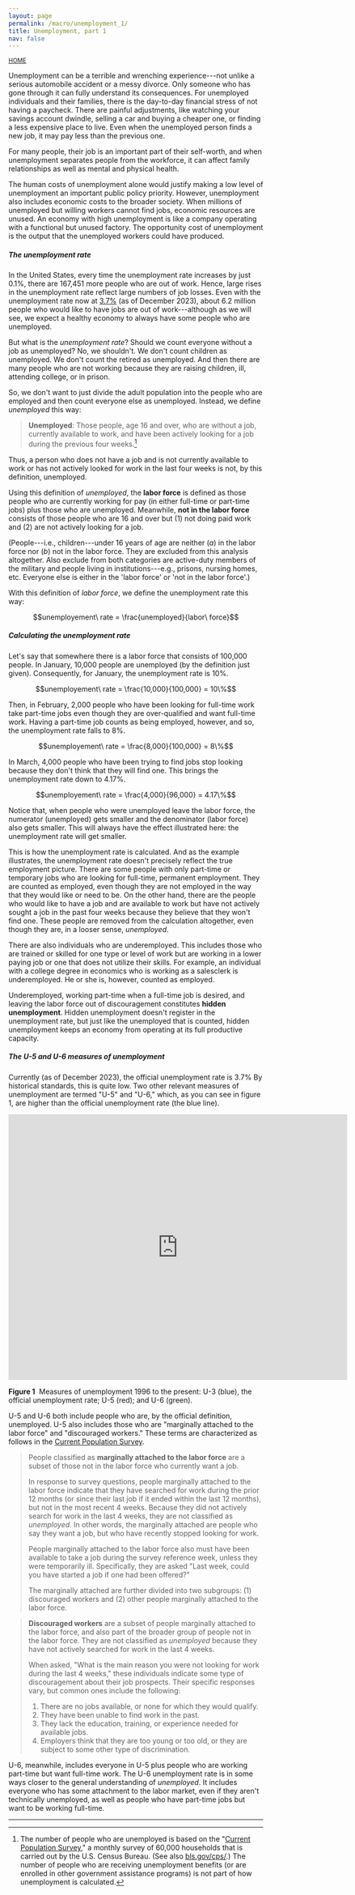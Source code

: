 ```yaml
---
layout: page
permalink: /macro/unemployment_1/
title: Unemployment, part 1
nav: false
---
```


<link rel="stylesheet" href="/assets/css/table.css">

[<small>HOME</small>](/macro/)


Unemployment can be a terrible and wrenching experience---not unlike a serious automobile accident or a messy divorce. Only someone who has gone through it can fully understand its consequences. For unemployed individuals and their families, there is the day-to-day financial stress of not having a paycheck. There are painful adjustments, like watching your savings account dwindle, selling a car and buying a cheaper one, or finding a less expensive place to live. Even when the unemployed person finds a new job, it may pay less than the previous one. 

For many people, their job is an important part of their self-worth, and when unemployment separates people from the workforce, it can affect family relationships as well as mental and physical health.

The human costs of unemployment alone would justify making a low level of unemployment an important public policy priority. However, unemployment also includes economic costs to the broader society. When millions of unemployed but willing workers cannot find jobs, economic resources are unused. An economy with high unemployment is like a company operating with a functional but unused factory. The opportunity cost of unemployment is the output that the unemployed workers could have produced.

##### The unemployment rate

In the United States, every time the unemployment rate increases by just 0.1%, there are 167,451 more people who are out of work. Hence, large rises in the unemployment rate reflect large numbers of job losses. Even with the unemployment rate now at [3.7%](https://fred.stlouisfed.org/series/UNRATE) (as of December 2023), about 6.2 million people who would like to have jobs are out of work---although as we will see, we expect a healthy economy to always have some people who are unemployed.

But what is the *unemployment rate*? Should we count everyone without a job as unemployed? No, we shouldn't. We don't count children as unemployed. We don't count the retired as unemployed. And then there are many people who are not working because they are raising children, ill, attending college, or in prison.

So, we don't want to just divide the adult population into the people who are employed and then count everyone else as unemployed. Instead, we define *unemployed* this way:

> **Unemployed**: Those people, age 16 and over, who are without a job, currently available to work, and have been actively looking for a job during the previous four weeks.[^1]

[^1]: The number of people who are unemployed is based on the "[Current Population Survey](https://www.census.gov/programs-surveys/cps.html)," a monthly survey of 60,000 households that is carried out by the U.S. Census Bureau. (See also [bls.gov/cps/](https://www.bls.gov/cps/).) The number of people who are receiving unemployment benefits (or are enrolled in other government assistance programs) is not part of how unemployment is calculated.


Thus, a person who does not have a job and is not currently available to work or has not actively looked for work in the last four weeks is not, by this definition, unemployed. 

Using this definition of *unemployed*, the **labor force** is defined as those people who are currently working for pay (in either full-time or part-time jobs) plus those who are unemployed. Meanwhile, **not in the labor force** consists of those people who are 16 and over but (1) not doing paid work and (2) are not actively looking for a job. 

(People---i.e., children---under 16 years of age are neither (*a*) in the labor force nor (*b*) not in the labor force. They are excluded from this analysis altogether. Also exclude from both categories are active-duty members of the military and people living in institutions---e.g., prisons, nursing homes, etc. Everyone else is either in the 'labor force' or 'not in the labor force'.)

With this definition of *labor force*, we define the unemployment rate this way:

$$unemployement\ rate = \frac{unemployed}{labor\ force}$$


##### Calculating the unemployment rate

Let's say that somewhere there is a labor force that consists of 100,000 people. In January, 10,000 people are unemployed (by the definition just given). Consequently, for January, the unemployment rate is 10%.

$$unemployement\ rate = \frac{10,000}{100,000} = 10\%$$

Then, in February, 2,000 people who have been looking for full-time work take part-time jobs even though they are over-qualified and want full-time work. Having a part-time job counts as being employed, however, and so, the unemployment rate falls to 8%.

$$unemployement\ rate = \frac{8,000}{100,000} = 8\%$$

In March, 4,000 people who have been trying to find jobs stop looking because they don't think that they will find one. This brings the unemployment rate down to 4.17%.

$$unemployement\ rate = \frac{4,000}{96,000} = 4.17\%$$

Notice that, when people who were unemployed leave the labor force, the numerator (unemployed) gets smaller and the denominator (labor force) also gets smaller. This will always have the effect illustrated here: the unemployment rate will get smaller.

This is how the unemployment rate is calculated. And as the example illustrates, the unemployment rate doesn't precisely reflect the true employment picture. There are some people with only part-time or temporary jobs who are looking for full-time, permanent employment. They are counted as employed, even though they are not employed in the way that they would like or need to be. On the other hand, there are the people who would like to have a job and are available to work but have not actively sought a job in the past four weeks because they believe that they won't find one. These people are removed from the calculation altogether, even though they are, in a looser sense, *unemployed*.

There are also individuals who are underemployed. This includes those who are trained or skilled for one type or level of work but are working in a lower paying job or one that does not utilize their skills. For example, an individual with a college degree in economics who is working as a salesclerk is underemployed. He or she is, however, counted as employed. 

Underemployed, working part-time when a full-time job is desired, and leaving the labor force out of discouragement constitutes **hidden unemployment**. Hidden unemployment doesn't register in the unemployment rate, but just like the unemployed that is counted, hidden unemployment keeps an economy from operating at its full productive capacity.


##### The U-5 and U-6 measures of unemployment

Currently (as of December 2023), the official unemployment rate is 3.7% By historical standards, this is quite low. Two other relevant measures of unemployment are termed "U-5" and "U-6," which, as you can see in figure 1, are higher than the official unemployment rate (the blue line).


<p align="center"><iframe src="https://fred.stlouisfed.org/graph/graph-landing.php?g=1eTHl&width=670&height=475" scrolling="no" frameborder="0" style="overflow:hidden; width:670px; height:525px;" allowTransparency="true" loading="lazy"></iframe></p>
<div class="caption"><div align="left">
<strong>Figure 1</strong>&nbsp;&nbsp;Measures of unemployment 1996 to the present: U-3 (blue), the official unemployment rate; U-5 (red); and U-6 (green).</div></div>

U-5 and U-6 both include people who are, by the official definition, unemployed. U-5 also includes those who are "marginally attached to the labor force" and "discouraged workers." These terms are characterized as follows in the [Current Population Survey](https://www.bls.gov/cps/definitions.htm).

> People classified as **marginally attached to the labor force** are a subset of those not in the labor force who 
currently want a job.
>
> In response to survey questions, people marginally attached to the labor force indicate that they have searched for work during the prior 12 months (or since their last job if it ended within the last 12 months), but not in the most recent 4 weeks. Because they did not actively search for work in the last 4 weeks, they are not classified as *unemployed*. In other words, the marginally attached are people who say they want a job, but who have recently stopped looking for work.
>
> People marginally attached to the labor force also must have been available to take a job during the survey reference week, unless they were temporarily ill. Specifically, they are asked "Last week, could you have started a job if one had been offered?"
>
> The marginally attached are further divided into two subgroups: (1) discouraged workers and (2) other people marginally attached to the labor force.



> **Discouraged workers** are a subset of people marginally attached to the labor force, and also part of the broader group of people not in the labor force. They are not classified as *unemployed* because they have not actively searched for work in the last 4 weeks.
>
> When asked, "What is the main reason you were not looking for work during the last 4 weeks," these individuals indicate some type of discouragement about their job prospects. Their specific responses vary, but common ones include the following:
>
> 1. There are no jobs available, or none for which they would qualify.
> 2. They have been unable to find work in the past.
> 3. They lack the education, training, or experience needed for available jobs.
> 4. Employers think that they are too young or too old, or they are subject to some other type of discrimination.

U-6, meanwhile, includes everyone in U-5 plus people who are working part-time but want full-time work. The U-6 unemployment rate is in some ways closer to the general understanding of *unemployed*. It includes everyone who has some attachment to the labor market, even if they aren't technically unemployed, as well as people who have part-time jobs but want to be working full-time.

---